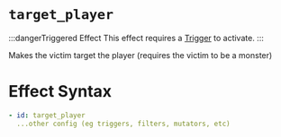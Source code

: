 # `target_player`
:::dangerTriggered Effect
This effect requires a [Trigger](https://plugins.auxilor.io/effects/all-triggers) to activate.
:::

Makes the victim target the player (requires the victim to be a monster)

# Effect Syntax

```yaml
- id: target_player
  ...other config (eg triggers, filters, mutators, etc)
```
